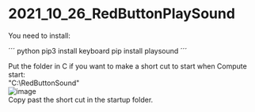 # 2021_10_26_RedButtonPlaySound

You need to install:

´´´
python
pip3 install keyboard
pip install playsound
´´´

Put the folder in C if you want to make a short cut to start when Compute start:  
"C:\RedButtonSound"  
![image](https://user-images.githubusercontent.com/20149493/138907707-91cfe06d-915e-4c67-bb04-6946a815a7cb.png)  
Copy past the short cut in the startup folder.  


